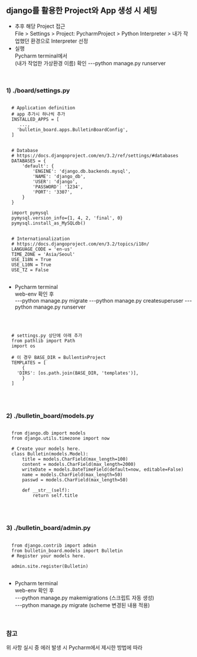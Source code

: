## django를 활용한 Project와 App 생성 시 세팅
- 추후 해당 Project 접근   
  File > Settings > Project: PycharmProject > Python Interpreter > 내가 작업했던 환경으로 Interpreter 선정
- 실행   
  Pycharm terminal에서   
  (내가 작업한 가상환경 이름) 확인
  ---python manage.py runserver
<br>

### 1) ./board/settings.py 
<pre>
<code>
  # Application definition
  # app 추가시 하나씩 추가
  INSTALLED_APPS = [
     ...,
    'bulletin_board.apps.BulletinBoardConfig',
  ]


  # Database
  # https://docs.djangoproject.com/en/3.2/ref/settings/#databases
  DATABASES = {
      'default': {
          'ENGINE': 'django.db.backends.mysql',
          'NAME': 'django_db',
          'USER': 'django',
          'PASSWORD': '1234',
          'PORT': '3307',
      }
  }

  import pymysql
  pymysql.version_info={1, 4, 2, 'final', 0}
  pymysql.install_as_MySQLdb()


  # Internationalization
  # https://docs.djangoproject.com/en/3.2/topics/i18n/
  LANGUAGE_CODE = 'en-us'
  TIME_ZONE = 'Asia/Seoul'
  USE_I18N = True
  USE_L10N = True
  USE_TZ = False
</code>
</pre>

- Pycharm terminal   
  web-env 확인 후   
  ---python manage.py migrate
  ---python manage.py createsuperuser
  ---python manage.py runserver
<br>

<pre>
<code>
  # settings.py 상단에 아래 추가
  from pathlib import Path
  import os

  # 이 경우 BASE_DIR = BullentinProject
  TEMPLATES = [
      {
    'DIRS': [os.path.join(BASE_DIR, 'templates')],  
      }
  ]
</code>
</pre>
<br>

### 2) ./bulletin_board/models.py
<pre>
<code>
  from django.db import models
  from django.utils.timezone import now

  # Create your models here.
  class Bulletin(models.Model):
      title = models.CharField(max_length=100)
      content = models.CharField(max_length=2000)
      writeDate = models.DateTimeField(default=now, editable=False)
      name = models.CharField(max_length=50)
      passwd = models.CharField(max_length=50)

      def __str__(self):
          return self.title
</code>
</pre>
<br>

### 3) ./bulletin_board/admin.py
<pre>
<code>
  from django.contrib import admin
  from bulletin_board.models import Bulletin
  # Register your models here.

  admin.site.register(Bulletin)
</code>
</pre>

- Pycharm terminal   
  web-env 확인 후   
  ---python manage.py makemigrations  (스크립트 자동 생성)   
  ---python manage.py migrate  (scheme 변경된 내용 적용)
<br>  
  

### 참고
위 사항 실시 중 에러 발생 시 Pycharm에서 제시한 방법에 따라 

